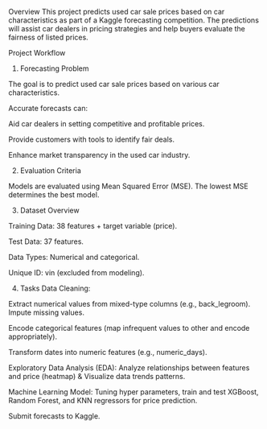 
Overview
This project predicts used car sale prices based on car characteristics as part of a Kaggle forecasting competition. The predictions will assist car dealers in pricing strategies and help buyers evaluate the fairness of listed prices.

Project Workflow
1. Forecasting Problem

The goal is to predict used car sale prices based on various car characteristics.

Accurate forecasts can:

Aid car dealers in setting competitive and profitable prices.

Provide customers with tools to identify fair deals.

Enhance market transparency in the used car industry.

2. Evaluation Criteria

Models are evaluated using Mean Squared Error (MSE). The lowest MSE determines the best model.

3. Dataset Overview

Training Data: 38 features + target variable (price).

Test Data: 37 features.

Data Types: Numerical and categorical.

Unique ID: vin (excluded from modeling).

4. Tasks
Data Cleaning:

Extract numerical values from mixed-type columns (e.g., back_legroom).
Impute missing values.

Encode categorical features (map infrequent values to other and encode appropriately).

Transform dates into numeric features (e.g., numeric_days).

Exploratory Data Analysis (EDA): Analyze relationships between features and price (heatmap) & Visualize data trends patterns.

Machine Learning Model: Tuning hyper parameters, train and test XGBoost, Random Forest, and KNN regressors for price prediction.

Submit forecasts to Kaggle.
